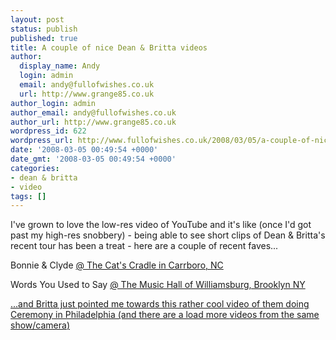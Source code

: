 ```yaml
---
layout: post
status: publish
published: true
title: A couple of nice Dean & Britta videos
author:
  display_name: Andy
  login: admin
  email: andy@fullofwishes.co.uk
  url: http://www.grange85.co.uk
author_login: admin
author_email: andy@fullofwishes.co.uk
author_url: http://www.grange85.co.uk
wordpress_id: 622
wordpress_url: http://www.fullofwishes.co.uk/2008/03/05/a-couple-of-nice-dean-britta-videos/
date: '2008-03-05 00:49:54 +0000'
date_gmt: '2008-03-05 00:49:54 +0000'
categories:
- dean & britta
- video
tags: []
---
```

<p>I've grown to love the low-res video of YouTube and it's like (once I'd got past my high-res snobbery) - being able to see short clips of Dean & Britta's recent tour has been a treat - here are a couple of recent faves...</p>
<p>Bonnie & Clyde <a href="/database/show/2008-02-26-dean-britta-cats-cradle-carrboro-nc-usa/">@ The Cat's Cradle in Carrboro, NC</a><br />
<figure class="caption "><figcaption class="caption-text"></figcaption></figure></p>
<p>Words You Used to Say <a href="/database/show/2008-02-29-dean-britta-music-hall-of-williamsburg-brooklyn-ny-usa/">@ The Music Hall of Williamsburg, Brooklyn NY</a><br />
<figure class="caption "><figcaption class="caption-text"></figcaption></figure></p>
<p><ins datetime="2008-03-05T19:00:25+00:00">...and Britta just pointed me towards this rather cool video of them doing Ceremony in Philadelphia (and there are a load more <a href="http://www.youtube.com/user/jencohn201">videos from the same show/camera</a>)<br />
<figure class="caption "><figcaption class="caption-text"></figcaption></figure></ins></p>
